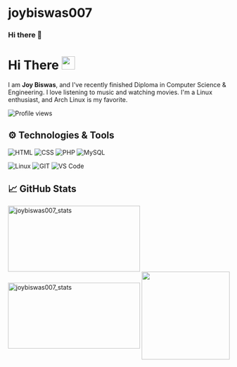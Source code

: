 # joybiswas007

### Hi there 👋

<!--
**joybiswas007/joybiswas007** is a ✨ _special_ ✨ repository because its `README.md` (this file) appears on your GitHub profile.

Here are some ideas to get you started:

- 🔭 I’m currently working on ...
- 🌱 I’m currently learning ...
- 👯 I’m looking to collaborate on ...
- 🤔 I’m looking for help with ...
- 💬 Ask me about ...
- 📫 How to reach me: ...
- 😄 Pronouns: ...
- ⚡ Fun fact: ...
-->
# Hi There <img src="https://i.imgur.com/GNz3qCl.gif" width="30px">
I am **Joy Biswas**, and I've recently finished Diploma in Computer Science & Engineering. I love listening to music and watching movies. I'm a Linux enthusiast, and Arch Linux is my favorite.

![Profile views](https://gpvc.arturio.dev/joybiswas007)

## ⚙️ Technologies & Tools
![HTML](https://img.shields.io/badge/html5-%3776AB.svg?style=for-the-badge&logo=html5&logoColor=white&color=E34F26)
![CSS](https://img.shields.io/badge/css3-%1572B6.svg?style=for-the-badge&logo=css3&logoColor=white&color=1572B6)
![PHP](https://img.shields.io/badge/php-%777BB4.svg?style=for-the-badge&logo=php&logoColor=white&color=777BB4)
![MySQL](https://img.shields.io/badge/mysql-%4479A1.svg?style=for-the-badge&logo=mysql&logoColor=white&color=4479A1)

![Linux](https://img.shields.io/badge/linux-%FCC624.svg?style=for-the-badge&logo=linux&logoColor=black&color=FCC624)
![GIT](https://img.shields.io/badge/git-%3776AB.svg?style=for-the-badge&logo=git&logoColor=white&color=F05032)
![VS Code](https://img.shields.io/badge/VS%20Code-007ACC.svg?style=for-the-badge&logo=visual%20studio%20code&logoColor=white&color=007ACC)

## &#x1f4c8; GitHub Stats
<img align="center" height="150px" width="300px" src="https://github-readme-stats.vercel.app/api?username=joybiswas007&theme=tokyonight&show_icons=true&include_all_commits=true&count_private=true" alt="joybiswas007_stats"/>
<img align="center" height="150px" width="300px" src="https://github-readme-stats.vercel.app/api/top-langs/?username=joybiswas007&theme=tokyonight&layout=compact&langs_count=8&hide=tex, html, jupyter%20notebook, css, EJS, blade&count_private=true" alt="joybiswas007_stats" />

<img align="center" height="200px" src="https://github-profile-trophy.vercel.app/?username=joybiswas007&theme=gruvbox&row=2&margin-w=5&margin-h=5&count_private=true"/>
